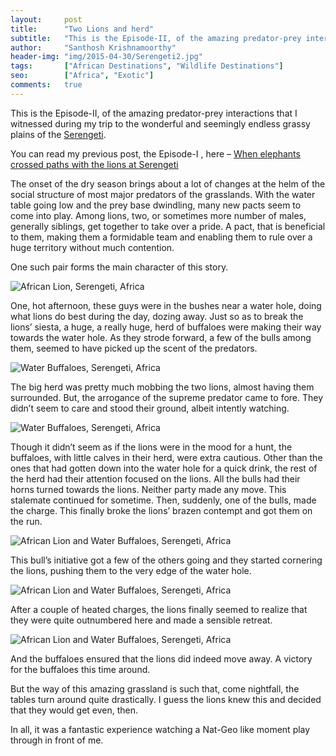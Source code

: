 ```yaml
---
layout:     post
title:      "Two Lions and herd"
subtitle:   "This is the Episode-II, of the amazing predator-prey interactions that I witnessed during my trip to the wonderful and seemingly endless grassy plains of the Serengeti."
author:     "Santhosh Krishnamoorthy"
header-img: "img/2015-04-30/Serengeti2.jpg"
tags:       ["African Destinations", "Wildlife Destinations"]
seo:		["Africa", "Exotic"]
comments:   true
---
```



<p>
This is the Episode-II, of the amazing predator-prey interactions that I witnessed during my trip to the wonderful and seemingly endless grassy plains of the <a href="http://www.wilderhood.com/destination/Serengeti" target="_blank">Serengeti</a>.
</p>

<p>
You can read my previous post, the Episode-I , here – <a href="{{ site.baseurl }}/2015/02/11/When-Elephants-crossed-paths-with-the-Lions-at-Serengeti.html">When elephants crossed paths with the lions at Serengeti</a>
</p>

<p>
The onset of the dry season brings about a lot of changes at the helm of the social structure of most major predators of the grasslands. With the water table going low and the prey base dwindling, many new pacts seem to come into play. Among lions, two, or sometimes more number of males, generally siblings, get together to take over a pride. A pact, that is beneficial to them, making them a formidable team and enabling them to rule over a huge territory without much contention.
</p>

<p>
One such pair forms the main character of this story.
</p>

<img src="{{ site.baseurl }}/img/2015-04-30/Serengeti1.jpg" alt="African Lion, Serengeti, Africa">

<p>
One, hot afternoon, these guys were in the bushes near a water hole, doing what lions do best during the day, dozing away. Just so as to break the lions’ siesta, a huge, a really huge, herd of buffaloes were making their way towards the water hole. As they strode forward, a few of the bulls among them, seemed to have picked up the scent of the predators.
</p>

<img src="{{ site.baseurl }}/img/2015-04-30/Serengeti2.jpg" alt="Water Buffaloes, Serengeti, Africa">

<p>
The big herd was pretty much mobbing the two lions, almost having them surrounded. But, the arrogance of the supreme predator came to fore. They didn’t seem to care and stood their ground, albeit intently watching.
</p>

<img src="{{ site.baseurl }}/img/2015-04-30/Serengeti3.jpg" alt="Water Buffaloes, Serengeti, Africa">

<p>
Though it didn’t seem as if the lions were in the mood for a hunt, the buffaloes, with little calves in their herd, were extra cautious. Other than the ones that had gotten down into the water hole for a quick drink, the rest of the herd had their attention focused on the lions. All the bulls had their horns turned towards the lions. Neither party made any move. This stalemate continued for sometime. Then, suddenly, one of the bulls, made the charge. This finally broke the lions’ brazen contempt and got them on the run.
</p>

<img src="{{ site.baseurl }}/img/2015-04-30/Serengeti4.jpg" alt="African Lion and Water Buffaloes, Serengeti, Africa">

<p>
This bull’s initiative got a few of the others going and they started cornering the lions, pushing them to the very edge of the water hole.
</p>

<img src="{{ site.baseurl }}/img/2015-04-30/Serengeti5.jpg" alt="African Lion and Water Buffaloes, Serengeti, Africa">

<p>
After a couple of heated charges, the lions finally seemed to realize that they were quite outnumbered here and made a sensible retreat.
</p>

<img src="{{ site.baseurl }}/img/2015-04-30/Serengeti6.jpg" alt="African Lion and Water Buffaloes, Serengeti, Africa">

<p>
And the buffaloes ensured that the lions did indeed move away. A victory for the buffaloes this time around.
</p>

<p>
But the way of this amazing grassland is such that, come nightfall, the tables turn around quite drastically. I guess the lions knew this and decided that they would get even, then.
</p>

<p>
In all, it was a fantastic experience watching a Nat-Geo like moment play through in front of me.
</p>